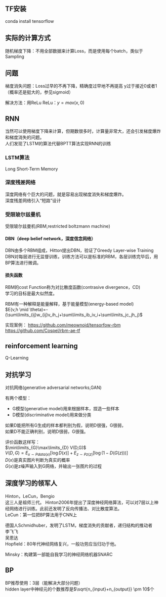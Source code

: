 ## TF安装
conda install tensorflow


## 实际的计算方式
随机梯度下降：不用全部数据来计算Loss，而是使用每个batch，类似于Sampling


## 问题
梯度消失问题：Loss过早的不再下降，精确度过早地不再提高
y过于接近0或者1（概率还是挺大的，参见sigmoid）

解决方法：用ReLu
ReLu：$y=max(x,0)$


## RNN

当然可以使用梯度下降来计算，但期数很多时，计算量非常大，还会引发梯度爆炸和梯度消失的问题。  
人们发现了LSTM的算法代替BPTT算法实现RNN的训练  

### LSTM算法
Long Short-Term Memory


### 深度残差网络

深度网络有个巨大的问题，就是容易出现梯度消失和梯度爆炸。  
深度残差网络引入“短路”设计

### 受限玻尔兹曼机

受限玻尔兹曼机(RBM,restricted boltzmann machine)
#### DBN（deep belief network，深度信念网络）
DBN由多个RBM组成，Hitton提出DBN，验证了Greedy Layer-wise Training  
DBN对每层进行无监督训练，训练方法可以是标准的RBM，各层训练完毕后，用BP算法进行微调。

#### 损失函数
RBM的cost Function称为对比散度函数(contrasive divergence，CD)  
学习的目标是最大似然度。  


RBM有一种解释是能量解释，基于能量模型(energy-based model)  
$E(v,h \mid \theta)=-(\sum\limits_{ij}w_{ij}v_ih_j+\sum\limits_ib_iv_i+\sum\limits_jc_jh_j)$  


实现案例：
https://github.com/meownoid/tensorfow-rbm
https://github.com/Cospel/rbm-ae-tf

## reinforcement learning
Q-Learning
## 对抗学习
对抗网络(generative adversarial networks,GAN)  


有两个模型：
- G模型(generative model)用来根据样本，捏造一些样本
- D模型(discriminative model)用来做分类


如果D能把所有G生成的样本都判别为假，说明D很强，G很弱，  
如果D不能正确判别，说明D很弱，G很强。


评价函数这样写：  
$\min\limits_{G}\max\limits_{D} V(D,G)$  
$V(D,G)=E_{x\sim Pdata(x)}[\log D(x)]+E_{z\sim Pz(z)}[\log(1-D(G(z)))]$  
$D(x)$是真实图片判断为真实的概率  
$G(x)$是z噪声输入到G网络，并输出一张图片的过程



## 深度学习的领军人

Hinton，LeCun，Bengio  
这三人是祖师三代。
Hinton2006年提出了深度神经网络算法，可以对7层以上神经网络进行训练。此前还发明了反向传播法、对比散度算法。    
LeCun：第一位把BP算法用于CNN上  


德国人Schmidhuber，发明了LSTM，梯度消失的贡献者，递归结构的推动者  
李飞飞  
吴恩达  
Hopfield：80年代神经网络复兴，一般功劳应当归功于他。  


Minsky：构建第一部能自我学习的神经网络机器SNARC

## BP
BP推荐使用：3层（能解决大部分问题）  
hidden layer中神经元的个数推荐是$\sqrt{n_{input}+n_{output}} \pm 10$个  
